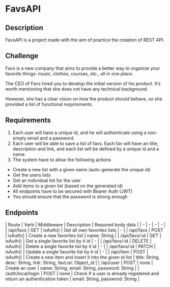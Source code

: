 # FavsAPI

## Description

FavsAPI is a project made with the aim of practice
the creation of REST API.

## Challenge

Favs is a new company that aims to provide a better way to organize your
favorite things: music, clothes, courses, etc., all in one place.

The CEO of Favs hired you to develop the initial version of his product. It’s
worth mentioning that she does not have any technical background.

However, she has a clear vision on how the product should behave, so she
provided a list of functional requirements.

## Requirements

1. Each user will have a unique id, and he will authenticate using a non-empty
email and a password.
2. Each user will be able to save a list of favs. Each fav will have an title,
description and link, and each list will be defined by a unique id and a name.
3. The system have to allow the following actions
  - Create a new list with a given name (auto-generate the unique id)
  - Get the users lists
  - Get an individual list for the user
  - Add items to a given list (based on the generated id)
  - All endpoints have to be secured with Bearer Auth (JWT)
  - You should ensure that the password is strong enough

## Endpoints

| Route | Verb | Middleware | Description | Required body data |
| - | - | - | - |
| /api/favs | GET | isAuth() | Get all own favorites lists | - |
| /api/favs | POST | isAuth() | Create a new favorites list | name: String |
| /api/favs/:id | GET | isAuth() | Get a single favorite list by it id | - |
| /api/favs/:id | DELETE | isAuth() | Delete a single favorite list by it id | - |
| /api/favs/:id | PATCH | isAuth() | Update a single favorite list by it id | - |
| /api/item | POST | isAuth() | Create a new item and insert it into the given id list | title:
String, desc: String, link: String, favList: Object_id |
| /api/user | POST | none | Create an user | name: String, email: String, password: String |
| /auth/local/login | POST | none | Check if a user is already registered and return an authentication token | email: String, password: String |
